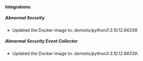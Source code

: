 #### Integrations
##### Abnormal Security
- Updated the Docker image to: *demisto/python3:3.10.12.66339*.
##### Abnormal Security Event Collector
- Updated the Docker image to: *demisto/python3:3.10.12.66339*.
